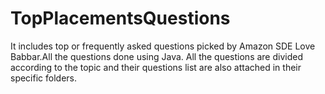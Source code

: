 # TopPlacementsQuestions
It includes top or frequently asked questions picked by Amazon SDE Love Babbar.All the questions done using Java. All the questions are divided according to the topic and their questions list are also attached in their specific folders.
